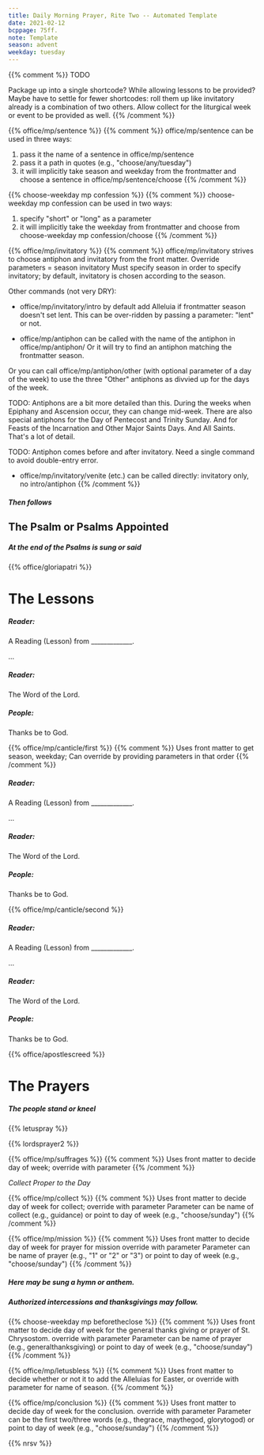 ```yaml
---
title: Daily Morning Prayer, Rite Two -- Automated Template
date: 2021-02-12
bcppage: 75ff.
note: Template
season: advent
weekday: tuesday
---
```


{{% comment %}}
TODO

Package up into a single shortcode? While allowing lessons to be provided? Maybe have to settle for fewer shortcodes: roll them up like invitatory already is a combination of two others. Allow collect for the liturgical week or event to be provided as well.
{{% /comment %}}

{{% office/mp/sentence %}}
{{% comment %}}
office/mp/sentence can be used in three ways:
  1. pass it the name of a sentence in office/mp/sentence
  2. pass it a path in quotes (e.g., "choose/any/tuesday")
  3. it will implicitly take season and weekday from the frontmatter
        and choose a sentence in office/mp/sentence/choose
{{% /comment %}}

{{% choose-weekday mp confession %}}
{{% comment %}}
choose-weekday mp confession can be used in two ways:
1. specify "short" or "long" as a parameter
2. it will implicitly take the weekday from frontmatter
     and choose from choose-weekday mp confession/choose
{{% /comment %}}

{{% office/mp/invitatory  %}}
{{% comment %}}
office/mp/invitatory strives to choose antiphon and invitatory
from the front matter.
Override parameters = season invitatory
Must specify season in order to specify invitatory; by default,
invitatory is chosen according to the season.

Other commands (not very DRY):
- office/mp/invitatory/intro by default add Alleluia if frontmatter season doesn't set lent.
This can be over-ridden by passing a parameter: "lent" or not.

- office/mp/antiphon can be called with the name of the antiphon in office/mp/antiphon/
Or it will try to find an antiphon matching the frontmatter season.

Or you can call office/mp/antiphon/other (with optional parameter of a day of the week)
to use the three "Other" antiphons as divvied up for the days of the week.

TODO: Antiphons are a bit more detailed than this. During the weeks when Epiphany
and Ascension occur, they can change mid-week. There are also special antiphons for
the Day of Pentecost and Trinity Sunday. And for Feasts of the Incarnation and Other
Major Saints Days. And All Saints. That's a lot of detail.

TODO: Antiphon comes before and after invitatory. Need a single command to avoid
double-entry error.

- office/mp/invitatory/venite (etc.) can be called directly: invitatory only, no intro/antiphon
{{% /comment %}}

##### Then follows
## The Psalm or Psalms Appointed
##### At the end of the Psalms is sung or said
{{% office/gloriapatri %}}

# The Lessons
##### Reader:
A Reading (Lesson) from _____________.

...

##### Reader:
The Word of the Lord.

##### **People:**
Thanks be to God.

{{% office/mp/canticle/first %}}
{{% comment %}}
Uses front matter to get season, weekday;
Can override by providing parameters in that order
{{% /comment %}}
##### Reader:
A Reading (Lesson) from _____________.

...

##### Reader:
The Word of the Lord.

##### **People:**
Thanks be to God.

{{% office/mp/canticle/second %}}

##### Reader:
A Reading (Lesson) from _____________.

...

##### Reader:
The Word of the Lord.

##### **People:**
Thanks be to God.

{{% office/apostlescreed %}}

# The Prayers

##### The people stand or kneel
{{% letuspray %}}

{{% lordsprayer2 %}}

{{% office/mp/suffrages %}}
{{% comment %}}
Uses front matter to decide day of week; override with parameter
{{% /comment %}}

_Collect Proper to the Day_

{{% office/mp/collect %}}
{{% comment %}}
Uses front matter to decide day of week for collect; override with parameter
Parameter can be name of collect (e.g., guidance)
or point to day of week (e.g., "choose/sunday")
{{% /comment %}}

{{% office/mp/mission %}}
{{% comment %}}
Uses front matter to decide day of week for prayer for mission
override with parameter
Parameter can be name of prayer (e.g., "1" or "2" or "3")
or point to day of week (e.g., "choose/sunday")
{{% /comment %}}

##### Here may be sung a hymn or anthem.

##### Authorized intercessions and thanksgivings may follow.

{{% choose-weekday mp beforetheclose %}}
{{% comment %}}
Uses front matter to decide day of week for the
general thanks giving or prayer of St. Chrysostom.
override with parameter
Parameter can be name of prayer (e.g., generalthanksgiving)
or point to day of week (e.g., "choose/sunday")
{{% /comment %}}

{{% office/mp/letusbless %}}
{{% comment %}}
Uses front matter to decide whether or not it to
add the Alleluias for Easter, or
override with parameter for name of season.
{{% /comment %}}

{{% office/mp/conclusion %}}
{{% comment %}}
Uses front matter to decide day of week for the conclusion.
override with parameter
Parameter can be the first two/three words
(e.g., thegrace, maythegod, glorytogod)
or point to day of week (e.g., "choose/sunday")
{{% /comment %}}

{{% nrsv %}}
